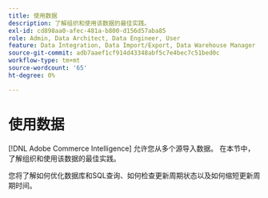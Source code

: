 ```yaml
---
title: 使用数据
description: 了解组织和使用该数据的最佳实践。
exl-id: cd898aa0-afec-481a-b800-d156d57aba85
role: Admin, Data Architect, Data Engineer, User
feature: Data Integration, Data Import/Export, Data Warehouse Manager
source-git-commit: adb7aaef1cf914d43348abf5c7e4bec7c51bed0c
workflow-type: tm+mt
source-wordcount: '65'
ht-degree: 0%

---
```


# 使用数据

[!DNL Adobe Commerce Intelligence] 允许您从多个源导入数据。 在本节中，了解组织和使用该数据的最佳实践。

您将了解如何优化数据库和SQL查询、如何检查更新周期状态以及如何缩短更新周期时间。

